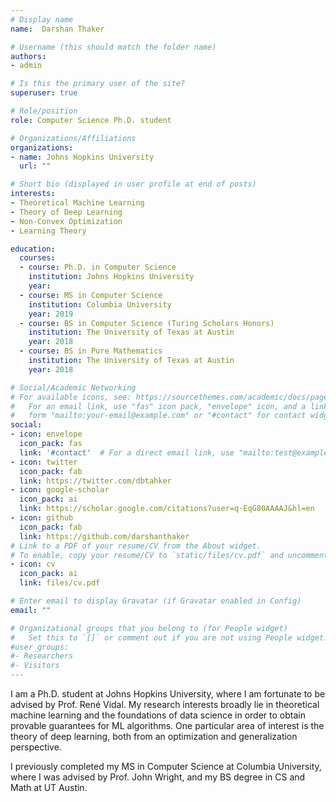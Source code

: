 ```yaml
---
# Display name
name:  Darshan Thaker

# Username (this should match the folder name)
authors:
- admin

# Is this the primary user of the site?
superuser: true

# Role/position
role: Computer Science Ph.D. student 

# Organizations/Affiliations
organizations:
- name: Johns Hopkins University
  url: ""

# Short bio (displayed in user profile at end of posts)
interests:
- Theoretical Machine Learning
- Theory of Deep Learning
- Non-Convex Optimization
- Learning Theory

education:
  courses:
  - course: Ph.D. in Computer Science
    institution: Johns Hopkins University
    year: 
  - course: MS in Computer Science
    institution: Columbia University
    year: 2019
  - course: BS in Computer Science (Turing Scholars Honors)
    institution: The University of Texas at Austin
    year: 2018
  - course: BS in Pure Mathematics
    institution: The University of Texas at Austin
    year: 2018

# Social/Academic Networking
# For available icons, see: https://sourcethemes.com/academic/docs/page-builder/#icons
#   For an email link, use "fas" icon pack, "envelope" icon, and a link in the
#   form "mailto:your-email@example.com" or "#contact" for contact widget.
social:
- icon: envelope
  icon_pack: fas
  link: '#contact'  # For a direct email link, use "mailto:test@example.org".
- icon: twitter
  icon_pack: fab
  link: https://twitter.com/dbtahker
- icon: google-scholar
  icon_pack: ai
  link: https://scholar.google.com/citations?user=q-EqG80AAAAJ&hl=en
- icon: github
  icon_pack: fab
  link: https://github.com/darshanthaker
# Link to a PDF of your resume/CV from the About widget.
# To enable, copy your resume/CV to `static/files/cv.pdf` and uncomment the lines below.
- icon: cv
  icon_pack: ai
  link: files/cv.pdf

# Enter email to display Gravatar (if Gravatar enabled in Config)
email: ""

# Organizational groups that you belong to (for People widget)
#   Set this to `[]` or comment out if you are not using People widget.
#user_groups:
#- Researchers
#- Visitors
---
```

I am a Ph.D. student at Johns Hopkins University, where I am fortunate to be advised by Prof. René Vidal. My research interests broadly lie in theoretical machine learning and the foundations of data science in order to obtain provable guarantees for ML algorithms. One particular area of interest is the theory of deep learning, both from an optimization and generalization perspective.

I previously completed my MS in Computer Science at Columbia University, where I was advised by Prof. John Wright, and my BS degree in CS and Math at UT Austin.
